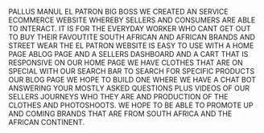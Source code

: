PALLUS MANUL EL PATRON BIG BOSS
WE CREATED AN SERVICE  ECOMMERCE WEBSITE WHEREBY SELLERS AND CONSUMERS ARE ABLE TO INTERACT.
IT IS FOR THE EVERYDAY WORKER WHO CANT GET OUT TO BUY THEIR FAVOUTITE SOUTH AFRICAN AND AFRICAN BRANDS AND STREET 
WEAR THE EL PATRON WEBSITE IS EASY TO USE WITH A HOME PAGE ABLOG PAGE AND A SELLERS DASHBOARD AND A CART THAT IS RESPONSIVE 
ON OUR HOME PAGE WE HAVE CLOTHES THAT ARE ON SPECIAL WITH OUR SEARCH BAR TO SEARCH FOR SPECIFIC PRODUCTS OUR BLOG PAGE WE HOPE TO BUILD ONE WHERE WE HAVE A CHAT BOT ANSWERING YOUR MOSTLY ASKED QUESTIONS PLUS VIDEOS OF OUR SELLERS JOURNEYS WHO THEY ARE AND  PRODUCTION OF THE CLOTHES AND PHOTOSHOOTS. 
WE HOPE TO BE ABLE TO PROMOTE UP AND COMING BRANDS THAT ARE FROM SOUTH AFRICA AND THE AFRICAN CONTINENT.



